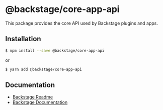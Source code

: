 # @backstage/core-app-api

This package provides the core API used by Backstage plugins and apps.

## Installation

```sh
$ npm install --save @backstage/core-app-api
```

or

```sh
$ yarn add @backstage/core-app-api
```

## Documentation

- [Backstage Readme](https://github.com/backstage/backstage/blob/master/README.md)
- [Backstage Documentation](https://github.com/backstage/backstage/blob/master/docs/README.md)
